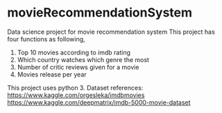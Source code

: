 # movieRecommendationSystem
Data science project for movie recommendation system
This project has four functions as following,
1. Top 10 movies according to imdb rating
2. Which country watches which genre the most
3. Number of critic reviews given for a movie
4. Movies release per year

This project uses python 3.
Dataset references: https://www.kaggle.com/orgesleka/imdbmovies
                    https://www.kaggle.com/deepmatrix/imdb-5000-movie-dataset
                    

